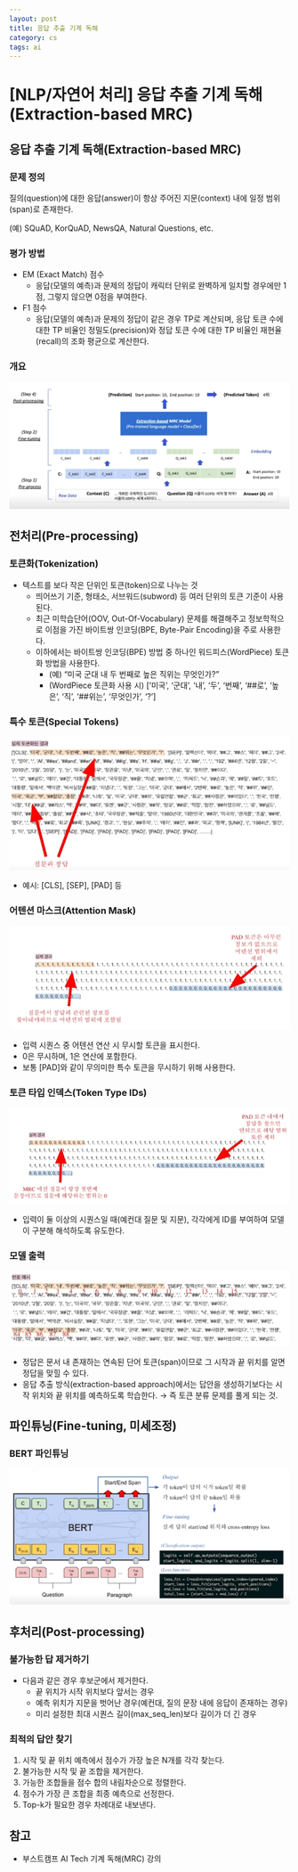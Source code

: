 ```yaml
---
layout: post
title: 응답 추출 기계 독해
category: cs
tags: ai
---
```


# [NLP/자연어 처리] 응답 추출 기계 독해(Extraction-based MRC)

## 응답 추출 기계 독해(Extraction-based MRC)

### 문제 정의

질의(question)에 대한 응답(answer)이 항상 주어진 지문(context) 내에 일정 범위(span)로 존재한다.

(예) SQuAD, KorQuAD, NewsQA, Natural Questions, etc.

### 평가 방법

- EM (Exact Match) 점수
    - 응답(모델의 예측)과 문제의 정답이 캐릭터 단위로 완벽하게 일치할 경우에만 1점, 그렇지 않으면 0점을 부여한다.
- F1 점수
    - 응답(모델의 예측)과 문제의 정답이 같은 경우 TP로 계산되며, 응답 토큰 수에 대한 TP 비율인 정밀도(precision)와 정답 토큰 수에 대한 TP 비율인 재현율(recall)의 조화 평균으로 계산한다.

### 개요

![2023-06-05-mrc-2-fig1](../../../assets/img/mrc/2023-06-05-mrc-2-fig1.png)

## 전처리(Pre-processing)

### 토큰화(Tokenization)

- 텍스트를 보다 작은 단위인 토큰(token)으로 나누는 것
    - 띄어쓰기 기준, 형태소, 서브워드(subword) 등 여러 단위의 토큰 기준이 사용된다.
    - 최근 미학습단어(OOV, Out-Of-Vocabulary) 문제를 해결해주고 정보학적으로 이점을 가진 바이트쌍 인코딩(BPE, Byte-Pair Encoding)을 주로 사용한다.
    - 이하에서는 바이트쌍 인코딩(BPE) 방법 중 하나인 워드피스(WordPiece) 토큰화 방법을 사용한다.
        - (예) “미국 군대 내 두 번째로 높은 직위는 무엇인가?”
        - (WordPiece 토큰화 사용 시) [’미국’, ‘군대’, ‘내’, ‘두’, ‘번째’, ‘##로’, ‘높은’, ‘직’, ‘##위는’, ‘무엇인가’, ‘?’]

### 특수 토큰(Special Tokens)

![2023-06-05-mrc-2-fig2](../../../assets/img/mrc/2023-06-05-mrc-2-fig2.png)

- 예시: [CLS], [SEP], [PAD] 등

### 어텐션 마스크(Attention Mask)

![2023-06-05-mrc-2-fig3](../../../assets/img/mrc/2023-06-05-mrc-2-fig3.png)

- 입력 시퀀스 중 어텐션 연산 시 무시할 토큰을 표시한다.
- 0은 무시하며, 1은 연산에 포함한다.
- 보통 [PAD]와 같이 무의미한 특수 토큰을 무시하기 위해 사용한다.

### 토큰 타입 인덱스(Token Type IDs)

![2023-06-05-mrc-2-fig4](../../../assets/img/mrc/2023-06-05-mrc-2-fig4.png)

- 입력이 둘 이상의 시퀀스일 때(예컨대 질문 및 지문), 각각에게 ID를 부여하여 모델이 구분해 해석하도록 유도한다.

### 모델 출력

![2023-06-05-mrc-2-fig5](../../../assets/img/mrc/2023-06-05-mrc-2-fig5.png)

- 정답은 문서 내 존재하는 연속된 단어 토큰(span)이므로 그 시작과 끝 위치를 알면 정답을 맞힐 수 있다.
- 응답 추출 방식(extraction-based approach)에서는 답안을 생성하기보다는 시작 위치와 끝 위치를 예측하도록 학습한다. → 즉 토큰 분류 문제를 풀게 되는 것.

## 파인튜닝(Fine-tuning, 미세조정)

### BERT 파인튜닝

![2023-06-05-mrc-2-fig6](../../../assets/img/mrc/2023-06-05-mrc-2-fig6.png)

## 후처리(Post-processing)

### 불가능한 답 제거하기

- 다음과 같은 경우 후보군에서 제거한다.
    - 끝 위치가 시작 위치보다 앞서는 경우
    - 예측 위치가 지문을 벗어난 경우(예컨대, 질의 문장 내에 응답이 존재하는 경우)
    - 미리 설정한 최대 시퀀스 길이(max_seq_len)보다 길이가 더 긴 경우

### 최적의 답안 찾기

1. 시작 및 끝 위치 예측에서 점수가 가장 높은 N개를 각각 찾는다.
2. 불가능한 시작 및 끝 조합을 제거한다.
3. 가능한 조합들을 점수 합의 내림차순으로 정렬한다.
4. 점수가 가장 큰 조합을 최종 예측으로 선정한다.
5. Top-k가 필요한 경우 차례대로 내보낸다.

## 참고

- 부스트캠프 AI Tech 기계 독해(MRC) 강의
